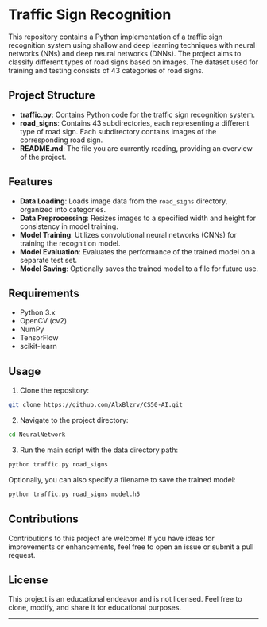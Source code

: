 # Traffic Sign Recognition

This repository contains a Python implementation of a traffic sign recognition system using shallow and deep learning techniques with neural networks (NNs) and deep neural networks (DNNs). The project aims to classify different types of road signs based on images. The dataset used for training and testing consists of 43 categories of road signs.

## Project Structure

- **traffic.py**: Contains Python code for the traffic sign recognition system.
- **road_signs**: Contains 43 subdirectories, each representing a different type of road sign. Each subdirectory contains images of the corresponding road sign.
- **README.md**: The file you are currently reading, providing an overview of the project.

## Features

- **Data Loading**: Loads image data from the `road_signs` directory, organized into categories.
- **Data Preprocessing**: Resizes images to a specified width and height for consistency in model training.
- **Model Training**: Utilizes convolutional neural networks (CNNs) for training the recognition model.
- **Model Evaluation**: Evaluates the performance of the trained model on a separate test set.
- **Model Saving**: Optionally saves the trained model to a file for future use.

## Requirements

- Python 3.x
- OpenCV (cv2)
- NumPy
- TensorFlow
- scikit-learn

## Usage

1. Clone the repository:

```bash
git clone https://github.com/AlxBlzrv/CS50-AI.git
```

2. Navigate to the project directory:

```bash
cd NeuralNetwork
```

3. Run the main script with the data directory path:

```bash
python traffic.py road_signs
```

Optionally, you can also specify a filename to save the trained model:

```bash
python traffic.py road_signs model.h5
```

## Contributions

Contributions to this project are welcome! If you have ideas for improvements or enhancements, feel free to open an issue or submit a pull request.

## License

This project is an educational endeavor and is not licensed. Feel free to clone, modify, and share it for educational purposes.

---

